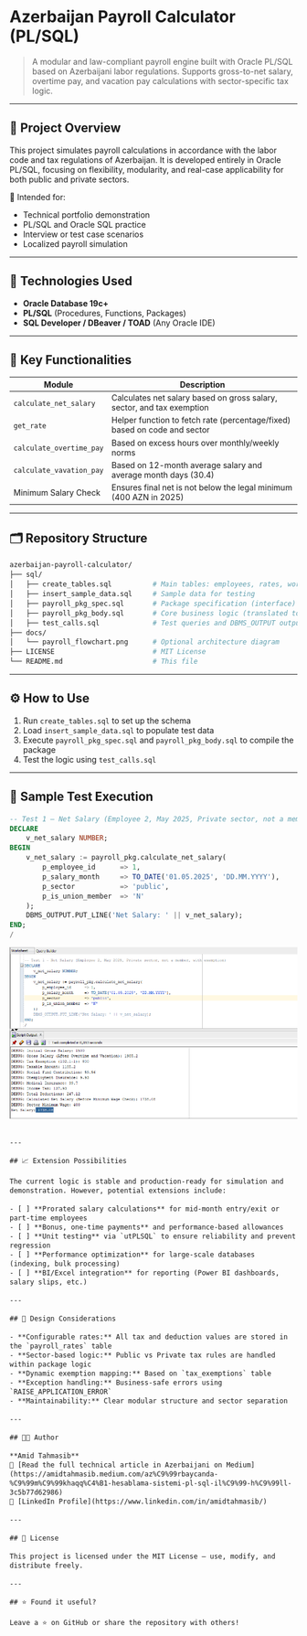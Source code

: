 ﻿# Azerbaijan Payroll Calculator (PL/SQL)

> A modular and law-compliant payroll engine built with Oracle PL/SQL based on Azerbaijani labor regulations. Supports gross-to-net salary, overtime pay, and vacation pay calculations with sector-specific tax logic.

---

## 📌 Project Overview

This project simulates payroll calculations in accordance with the labor code and tax regulations of Azerbaijan. It is developed entirely in Oracle PL/SQL, focusing on flexibility, modularity, and real-case applicability for both public and private sectors.

📂 Intended for:
- Technical portfolio demonstration
- PL/SQL and Oracle SQL practice
- Interview or test case scenarios
- Localized payroll simulation

---

## 🔧 Technologies Used

- **Oracle Database 19c+**
- **PL/SQL** (Procedures, Functions, Packages)
- **SQL Developer / DBeaver / TOAD** (Any Oracle IDE)

---

## 🧠 Key Functionalities

| Module                   | Description                                                                 |
|--------------------------|-----------------------------------------------------------------------------|
| `calculate_net_salary`   | Calculates net salary based on gross salary, sector, and tax exemption      |
| `get_rate`               | Helper function to fetch rate (percentage/fixed) based on code and sector   |
| `calculate_overtime_pay` | Based on excess hours over monthly/weekly norms                             |
| `calculate_vavation_pay` | Based on 12-month average salary and average month days (30.4)              |
| Minimum Salary Check     | Ensures final net is not below the legal minimum (400 AZN in 2025)          |

---

## 🗂️ Repository Structure

```bash
azerbaijan-payroll-calculator/
├── sql/
│   ├── create_tables.sql          # Main tables: employees, rates, work norms
│   ├── insert_sample_data.sql     # Sample data for testing
│   ├── payroll_pkg_spec.sql       # Package specification (interface)
│   ├── payroll_pkg_body.sql       # Core business logic (translated to English)
│   ├── test_calls.sql             # Test queries and DBMS_OUTPUT output
├── docs/
│   └── payroll_flowchart.png      # Optional architecture diagram
├── LICENSE                        # MIT License
└── README.md                      # This file
```

---

## ⚙️ How to Use

1. Run `create_tables.sql` to set up the schema
2. Load `insert_sample_data.sql` to populate test data
3. Execute `payroll_pkg_spec.sql` and `payroll_pkg_body.sql` to compile the package
4. Test the logic using `test_calls.sql`

---

## 🧪 Sample Test Execution

```sql
-- Test 1 – Net Salary (Employee 2, May 2025, Private sector, not a member, with exemption)
DECLARE
    v_net_salary NUMBER;
BEGIN
    v_net_salary := payroll_pkg.calculate_net_salary(
        p_employee_id      => 1,
        p_salary_month     => TO_DATE('01.05.2025', 'DD.MM.YYYY'),
        p_sector           => 'public',
        p_is_union_member  => 'N'
    );
    DBMS_OUTPUT.PUT_LINE('Net Salary: ' || v_net_salary);
END;
/
```
![Net Salary](screenshots/net_salary.png)

```

---

## 📈 Extension Possibilities

The current logic is stable and production-ready for simulation and demonstration. However, potential extensions include:

- [ ] **Prorated salary calculations** for mid-month entry/exit or part-time employees
- [ ] **Bonus, one-time payments** and performance-based allowances
- [ ] **Unit testing** via `utPLSQL` to ensure reliability and prevent regression
- [ ] **Performance optimization** for large-scale databases (indexing, bulk processing)
- [ ] **BI/Excel integration** for reporting (Power BI dashboards, salary slips, etc.)

---

## 💼 Design Considerations

- **Configurable rates:** All tax and deduction values are stored in the `payroll_rates` table
- **Sector-based logic:** Public vs Private tax rules are handled within package logic
- **Dynamic exemption mapping:** Based on `tax_exemptions` table
- **Exception handling:** Business-safe errors using `RAISE_APPLICATION_ERROR`
- **Maintainability:** Clear modular structure and sector separation

---

## 👨‍💻 Author

**Amid Tahmasib**  
📘 [Read the full technical article in Azerbaijani on Medium](https://amidtahmasib.medium.com/az%C9%99rbaycanda-%C9%99m%C9%99khaqq%C4%B1-hesablama-sistemi-pl-sql-il%C9%99-h%C9%99ll-3c5b77d62986)  
🔗 [LinkedIn Profile](https://www.linkedin.com/in/amidtahmasib/)

---

## 📄 License

This project is licensed under the MIT License — use, modify, and distribute freely.

---

## ⭐ Found it useful?

Leave a ⭐ on GitHub or share the repository with others!

